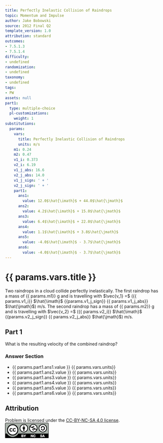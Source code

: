 ```yaml
---
title: Perfectly Inelastic Collision of Raindrops
topic: Momentum and Impulse
author: Jake Bobowski
source: 2012 Final Q2
template_version: 1.0
attribution: standard
outcomes:
- 7.5.1.3
- 7.5.1.4
difficulty:
- undefined
randomization:
- undefined
taxonomy:
- undefined
tags:
- PW
assets: null
part1:
  type: multiple-choice
  pl-customizations:
    weight: 1
substitutions:
  params:
    vars:
      title: Perfectly Inelastic Collision of Raindrops
      units: m/s
    m1: 0.24
    m2: 0.47
    v1_i: 0.373
    v2_i: 6.19
    v1_j_abs: 16.6
    v2_j_abs: 14.0
    v1_j_sign: ' + '
    v2_j_sign: ' + '
    part1:
      ans1:
        value: 12.0$\hat{\imath}$ + 44.0$\hat{\jmath}$
      ans2:
        value: 4.2$\hat{\imath}$ + 15.0$\hat{\jmath}$
      ans3:
        value: 6.4$\hat{\imath}$ + 22.0$\hat{\jmath}$
      ans4:
        value: 1.1$\hat{\imath}$ + 3.8$\hat{\jmath}$
      ans5:
        value: -4.0$\hat{\imath}$ - 3.7$\hat{\jmath}$
      ans6:
        value: -4.0$\hat{\imath}$ - 3.7$\hat{\jmath}$
---
```

# {{ params.vars.title }}
Two raindrops in a cloud collide perfectly inelastically. The first raindrop has a mass of {{ params.m1}} g and is travelling with $\vec{v_1} =$ ({{ params.v1_i}} $\hat{\imath}$ {{params.v1_j_sign}} {{ params.v1_j_abs}} $\hat{\jmath}$) m/s.
The second raindrop has a mass of {{ params.m2}} g and is travelling with $\vec{v_2} =$ ({{ params.v2_i}} $\hat{\imath}$ {{params.v2_j_sign}} {{ params.v2_j_abs}} $\hat{\jmath}$) m/s.
## Part 1

What is the resulting velocity of the combined raindrop?

### Answer Section

- {{ params.part1.ans1.value }} {{ params.vars.units}}
- {{ params.part1.ans2.value }} {{ params.vars.units}}
- {{ params.part1.ans3.value }} {{ params.vars.units}}
- {{ params.part1.ans4.value }} {{ params.vars.units}}
- {{ params.part1.ans5.value }} {{ params.vars.units}}
- {{ params.part1.ans6.value }} {{ params.vars.units}}

## Attribution

Problem is licensed under the [CC-BY-NC-SA 4.0 license](https://creativecommons.org/licenses/by-nc-sa/4.0/).<br> ![The Creative Commons 4.0 license requiring attribution-BY, non-commercial-NC, and share-alike-SA license.](https://raw.githubusercontent.com/firasm/bits/master/by-nc-sa.png)
